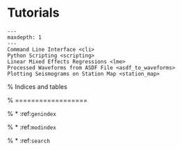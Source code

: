 # Tutorials

```{toctree}
---
maxdepth: 1
---
Command Line Interface <cli>
Python Scripting <scripting>
Linear Mixed Effects Regressions <lme>
Processed Waveforms from ASDF File <asdf_to_waveforms>
Plotting Seismograms on Station Map <station_map>
```

% Indices and tables

% ==================

% * :ref:`genindex`

% * :ref:`modindex`

% * :ref:`search`

